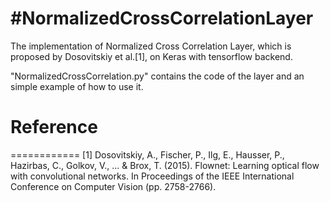 #NormalizedCrossCorrelationLayer
================================

The implementation of Normalized Cross Correlation Layer, which is proposed by Dosovitskiy et al.[1], on Keras with tensorflow backend. 

"NormalizedCrossCorrelation.py" contains the code of the layer and an simple example of how to use it. 


# Reference
============
[1] Dosovitskiy, A., Fischer, P., Ilg, E., Hausser, P., Hazirbas, C., Golkov, V., ... & Brox, T. (2015). Flownet: Learning optical flow with convolutional networks. In Proceedings of the IEEE International Conference on Computer Vision (pp. 2758-2766).
